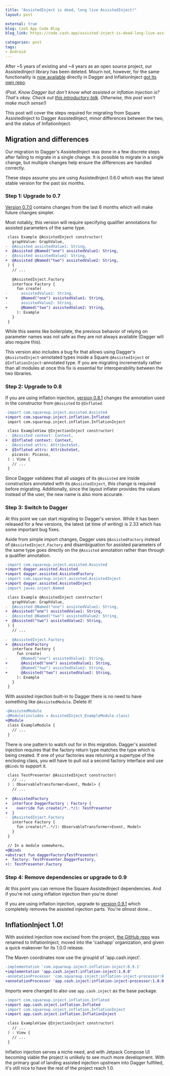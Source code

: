 ```yaml
---
title: "AssistedInject is dead, long live AssistedInject!"
layout: post

external: true
blog: Cash App Code Blog
blog_link: https://code.cash.app/assisted-inject-is-dead-long-live-assisted-inject

categories: post
tags:
- Android
---
```


After \~5 years of existing and \~4 years as an open source project, our AssistedInject library has been deleted. Mourn not, however, for the same functionality is [now available][assisted] directly in Dagger and InflationInject [got its own repo][inflation-injection].

[assisted]: https://dagger.dev/dev-guide/assisted-injection.html
[inflation-injection]: https://github.com/cashapp/InflationInject

_(Psst. Know Dagger but don't know what assisted or inflation injection is? That's okay. Check out [this introductory talk][talk]. Otherwise, this post won't make much sense!)_

[talk]: https://jakewharton.com/helping-dagger-help-you/

This post will cover the steps required for migrating from Square AssistedInject to Dagger AssistedInject, minor differences between the two, and the status of InflationInject.


## Migration and differences

Our migration to Dagger's AssistedInject was done in a few discrete steps after failing to migrate in a single change. It is possible to migrate in a single change, but multiple changes help ensure the differences are handled correctly.

These steps assume you are using AssistedInject 0.6.0 which was the latest stable version for the past six months.

### Step 1: Upgrade to 0.7

[Version 0.7.0][seven] contains changes from the last 6 months which will make future changes simpler.

[seven]: https://github.com/cashapp/InflationInject/blob/trunk/CHANGELOG.md#070---2021-03-21

Most notably, this version will require specifying qualifier annotations for assisted parameters of the same type.

```diff
 class Example @AssistedInject constructor(
   graphValue: GraphValue,
-  @Assisted assistedValue1: String,
+  @Assisted @Named("one") assistedValue1: String,
-  @Assisted assistedValue2: String,
+  @Assisted @Named("two") assistedValue2: String,
 ) {
   // ...
   
   @AssistedInject.Factory
   interface Factory {
     fun create(
-      assistedValue1: String,
+      @Named("one") assistedValue1: String,
-      assistedValue2: String,
+      @Named("two") assistedValue2: String,
     ): Example
   }
 }
```

While this seems like boilerplate, the previous behavior of relying on parameter names was not safe as they are not always available (Dagger will also require this).

This version also includes a bug fix that allows using Dagger's `@AssistedInject`-annotated types
inside a Square `@AssistedInject` or `@InflationInject`-annotated type. If you are migrating incrementally rather than all modules at once this fix is essential for interoperability between the two libraries.

### Step 2: Upgrade to 0.8

If you are using inflation injection, [version 0.8.1][eight-one] changes the annotation used in the constructor from `@Assisted` to `@Inflated`.

[eight-one]: https://github.com/cashapp/InflationInject/blob/trunk/CHANGELOG.md#081---2021-03-22

```diff
-import com.squareup.inject.assisted.Assisted
+import com.squareup.inject.inflation.Inflated
 import com.squareup.inject.inflation.InflationInject

 class ExampleView @InjectionInject constructor(
-  @Assisted context: Context,
+  @Inflated context: Context,
-  @Assisted attrs: AttributeSet,
+  @Inflated attrs: AttributeSet,
   picasso: Picasso,
 ) : View {
   // ...
 }
```

Since Dagger validates that all usages of its `@Assisted` are inside constructors annotated with its `@AssistedInject`, this change is required before migrating. Additionally, since the layout inflater provides the values instead of the user, the new name is also more accurate.

### Step 3: Switch to Dagger

At this point we can start migrating to Dagger's version. While it has been released for a few versions, the latest (at time of writing) is 2.33 which has some important bug fixes.

Aside from simple import changes, Dagger uses `@AssistedFactory` instead of `@AssistedInject.Factory` and disambiguation for assisted parameters of the same type goes directly on the `@Assisted` annotation rather than through a qualifier annotation.

```diff
-import com.squareup.inject.assisted.Assisted
+import dagger.assisted.Assisted
+import dagger.assisted.AssistedFactory
-import com.squareup.inject.asissted.AssistedInject
+import dagger.assisted.AssistedInject
-import javax.inject.Named

 class Example @AssistedInject constructor(
   graphValue: GraphValue,
-  @Assisted @Named("one") assistedValue1: String,
+  @Assisted("one") assistedValue1: String,
-  @Assisted @Named("two") assistedValue2: String,
+  @Assisted("two") assistedValue2: String,
 ) {
   // ...
   
-  @AssistedInject.Factory
+  @AssistedFactory
   interface Factory {
     fun create(
-      @Named("one") assistedValue1: String,
+      @Assisted("one") assistedValue1: String,
-      @Named("two") assistedValue2: String,
+      @Assisted("two") assistedValue2: String,
     ): Example
   }
 }
```

With assisted injection built-in to Dagger there is no need to have something like `@AssistedModule`. Delete it!

```diff
-@AssistedModule
-@Module(includes = AssistedInject_ExampleModule.class)
+@Module
 class ExampleModule {
   // ...
 }
```

There is one pattern to watch out for in this migration. Dagger's assisted injection requires that the factory return type matches the type which is being created. If one of your factories was returning a supertype of the enclosing class, you will have to pull out a second factory interface and use `@Binds` to support it.

```diff
 class TestPresenter @AssistedInject constructor(
   // ...
 ) : ObservableTransformer<Event, Model> {
   // ...
  
+  @AssistedFactory
+  interface DaggerFactory : Factory {
+    override fun create(/*..*/): TestPresenter
+  }
-  @AssistedInject.Factory
   interface Factory {
     fun create(/*..*/): ObservableTransformer<Event, Model>
   }
 }
```
```diff
 // In a module somewhere…
+@Binds
+abstract fun daggerFactoryTestPresenter(
+  factory: TestPresenter.DaggerFactory,
+): TestPresenter.Factory
```

### Step 4: Remove dependencies or upgrade to 0.9

At this point you can remove the Square AssistedInject dependencies. And if you're not using inflation injection then you're done!

If you are using inflation injection, upgrade to [version 0.9.1][nine-one] which completely removes the assisted injection parts. You're _almost_ done…

[nine-one]: https://github.com/cashapp/InflationInject/blob/trunk/CHANGELOG.md#091---2021-03-26

## InflationInject 1.0!

With assisted injection now excised from the project, [the GitHub repo][repo] was renamed to InflationInject, moved into the 'cashapp' organization, and given a quick makeover for its 1.0.0 release.

[repo]: https://github.com/cashapp/InflationInject

The Maven coordinates now use the groupId of 'app.cash.inject'.

```diff
-implementation 'com.squareup.inject:inflation-inject:0.9.1'
+implementation 'app.cash.inject:inflation-inject:1.0.0'
-annotationProcessor 'com.squareup.inject:inflation-inject-processor:0.9.1'
+annotationProcessor 'app.cash.inject:inflation-inject-processor:1.0.0'
```

Imports were changed to also use `app.cash.inject` as the base package.

```diff
-import com.squareup.inject.inflation.Inflated
+import app.cash.inject.inflation.Inflated
-import com.squareup.inject.inflation.InflationInject
+import app.cash.inject.inflation.InflationInject

 class ExampleView @InjectionInject constructor(
   // ...
 ) : View {
   // ...
 }
```

Inflation injection serves a niche need, and with Jetpack Compose UI becoming viable the project is unlikely to see much more development. With the primary goal of landing assisted injection upstream into Dagger fulfilled, it's still nice to have the rest of the project reach 1.0.
